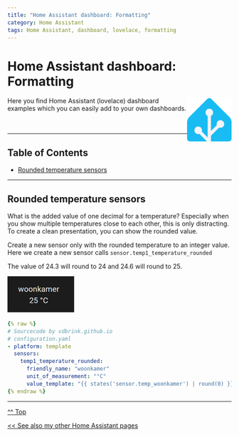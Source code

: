 ```yaml
---
title: "Home Assistant dashboard: Formatting"
category: Home Assistant
tags: Home Assistant, dashboard, lovelace, formatting
---
```

# Home Assistant dashboard: Formatting


<a href="index"><img src="images/home_assistant_logo.png" style="float: right;" alt="Home Assistant logo" height="100px"></a>

Here you find Home Assistant (lovelace) dashboard examples which you can easily add to your own dashboards.
<br/><br/><br/>

---
## Table of Contents
<!-- TOC -->
* [Rounded temperature sensors](#rounded-temperature-sensors)
<!-- TOC -->

---

## Rounded temperature sensors

What is the added value of one decimal for a temperature? Especially when you show multiple temperatures close to each other, this is only distracting. To create a clean presentation, you can show the rounded value.

Create a new sensor only with the rounded temperature to an integer value.
Here we create a new sensor calls `sensor.temp1_temperature_rounded`

The value of 24.3 will round to 24 and 24.6 will round to 25.

![Rounded temperature value](images/rounded_value.png)
```yaml
{% raw %}
# Sourcecode by vdbrink.github.io
# configuration.yaml
- platform: template
  sensors:
    temp1_temperature_rounded:
      friendly_name: "woonkamer"
      unit_of_measurement: "°C"
      value_template: "{{ states('sensor.temp_woonkamer') | round(0) }}"
{% endraw %}
```

---
[^^ Top](#table-of-contents)

[<< See also my other Home Assistant pages](index)